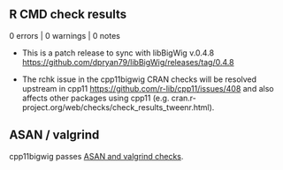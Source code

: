## R CMD check results

0 errors | 0 warnings | 0 notes

* This is a patch release to sync with libBigWig v.0.4.8 <https://github.com/dpryan79/libBigWig/releases/tag/0.4.8>

* The rchk issue in the cpp11bigwig CRAN checks will be resolved upstream in cpp11 <https://github.com/r-lib/cpp11/issues/408> and also affects other packages using cpp11 (e.g. cran.r-project.org/web/checks/check_results_tweenr.html).

## ASAN / valgrind

cpp11bigwig passes [ASAN and valgrind checks](https://github.com/rnabioco/cpp11bigwig/actions/runs/12857168623).
